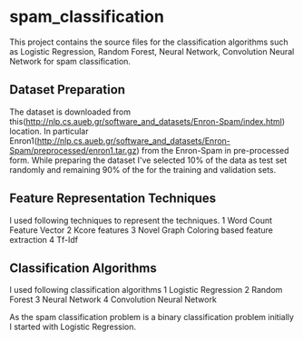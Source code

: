 # spam_classification
This project contains the source files for the classification algorithms such as
Logistic Regression, Random Forest, Neural Network, Convolution Neural Network for
spam classification.

## Dataset Preparation
The dataset is downloaded from this(http://nlp.cs.aueb.gr/software_and_datasets/Enron-Spam/index.html) location. In particular
Enron1(http://nlp.cs.aueb.gr/software_and_datasets/Enron-Spam/preprocessed/enron1.tar.gz) from the Enron-Spam in pre-processed form.
While preparing the dataset I've selected  10% of the data as test set randomly and remaining 90% of the for the training and validation sets.

## Feature Representation Techniques
I used following techniques to represent the techniques.
    1 Word Count Feature Vector
    2 Kcore features
    3 Novel Graph Coloring based feature extraction
    4 Tf-Idf


## Classification Algorithms
I used following classification algorithms
    1 Logistic Regression
    2 Random Forest
    3 Neural Network
    4 Convolution Neural Network

As the spam classification problem is a binary classification problem initially I started with
Logistic Regression.
